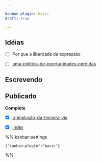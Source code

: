 ```yaml
---

kanban-plugin: basic
draft: true

---
```


## Idéias

- [ ] Por que a liberdade de expressão
- [ ] [uma-politica-de-oportunidades-perdidas](uma-politica-de-oportunidades-perdidas.md)


## Escrevendo



## Publicado

**Complete**
- [x] [a-implosão-da-terceira-via](a-implosão-da-terceira-via.md)
- [x] [index](review-batman-2022/index.md)




%% kanban:settings
```
{"kanban-plugin":"basic"}
```
%%